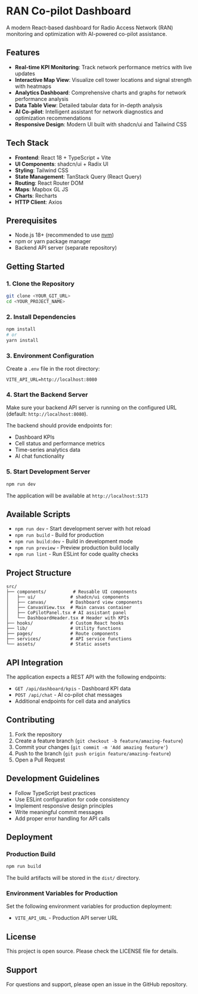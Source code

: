 # RAN Co-pilot Dashboard

A modern React-based dashboard for Radio Access Network (RAN) monitoring and optimization with AI-powered co-pilot assistance.

## Features

- **Real-time KPI Monitoring**: Track network performance metrics with live updates
- **Interactive Map View**: Visualize cell tower locations and signal strength with heatmaps
- **Analytics Dashboard**: Comprehensive charts and graphs for network performance analysis
- **Data Table View**: Detailed tabular data for in-depth analysis
- **AI Co-pilot**: Intelligent assistant for network diagnostics and optimization recommendations
- **Responsive Design**: Modern UI built with shadcn/ui and Tailwind CSS

## Tech Stack

- **Frontend**: React 18 + TypeScript + Vite
- **UI Components**: shadcn/ui + Radix UI
- **Styling**: Tailwind CSS
- **State Management**: TanStack Query (React Query)
- **Routing**: React Router DOM
- **Maps**: Mapbox GL JS
- **Charts**: Recharts
- **HTTP Client**: Axios

## Prerequisites

- Node.js 18+ (recommended to use [nvm](https://github.com/nvm-sh/nvm))
- npm or yarn package manager
- Backend API server (separate repository)

## Getting Started

### 1. Clone the Repository

```bash
git clone <YOUR_GIT_URL>
cd <YOUR_PROJECT_NAME>
```

### 2. Install Dependencies

```bash
npm install
# or
yarn install
```

### 3. Environment Configuration

Create a `.env` file in the root directory:

```env
VITE_API_URL=http://localhost:8080
```

### 4. Start the Backend Server

Make sure your backend API server is running on the configured URL (default: `http://localhost:8080`).

The backend should provide endpoints for:
- Dashboard KPIs
- Cell status and performance metrics
- Time-series analytics data
- AI chat functionality

### 5. Start Development Server

```bash
npm run dev
```

The application will be available at `http://localhost:5173`

## Available Scripts

- `npm run dev` - Start development server with hot reload
- `npm run build` - Build for production
- `npm run build:dev` - Build in development mode
- `npm run preview` - Preview production build locally
- `npm run lint` - Run ESLint for code quality checks

## Project Structure

```
src/
├── components/          # Reusable UI components
│   ├── ui/             # shadcn/ui components
│   ├── canvas/         # Dashboard view components
│   ├── CanvasView.tsx  # Main canvas container
│   ├── CoPilotPanel.tsx # AI assistant panel
│   └── DashboardHeader.tsx # Header with KPIs
├── hooks/              # Custom React hooks
├── lib/                # Utility functions
├── pages/              # Route components
├── services/           # API service functions
└── assets/             # Static assets
```

## API Integration

The application expects a REST API with the following endpoints:

- `GET /api/dashboard/kpis` - Dashboard KPI data
- `POST /api/chat` - AI co-pilot chat messages
- Additional endpoints for cell data and analytics

## Contributing

1. Fork the repository
2. Create a feature branch (`git checkout -b feature/amazing-feature`)
3. Commit your changes (`git commit -m 'Add amazing feature'`)
4. Push to the branch (`git push origin feature/amazing-feature`)
5. Open a Pull Request

## Development Guidelines

- Follow TypeScript best practices
- Use ESLint configuration for code consistency
- Implement responsive design principles
- Write meaningful commit messages
- Add proper error handling for API calls

## Deployment

### Production Build

```bash
npm run build
```

The build artifacts will be stored in the `dist/` directory.

### Environment Variables for Production

Set the following environment variables for production deployment:

- `VITE_API_URL` - Production API server URL

## License

This project is open source. Please check the LICENSE file for details.

## Support

For questions and support, please open an issue in the GitHub repository.
